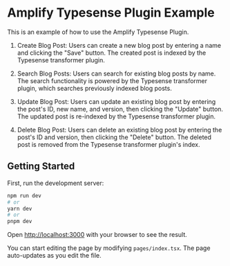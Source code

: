 # Amplify Typesense Plugin Example

This is an example of how to use the Amplify Typesense Plugin.

1. Create Blog Post: Users can create a new blog post by entering a name and clicking the "Save" button. The created post is indexed by the Typesense transformer plugin.

2. Search Blog Posts: Users can search for existing blog posts by name. The search functionality is powered by the Typesense transformer plugin, which searches previously indexed blog posts.

3. Update Blog Post: Users can update an existing blog post by entering the post's ID, new name, and version, then clicking the "Update" button. The updated post is re-indexed by the Typesense transformer plugin.

4. Delete Blog Post: Users can delete an existing blog post by entering the post's ID and version, then clicking the "Delete" button. The deleted post is removed from the Typesense transformer plugin's index.

## Getting Started

First, run the development server:

```bash
npm run dev
# or
yarn dev
# or
pnpm dev
```

Open [http://localhost:3000](http://localhost:3000) with your browser to see the result.

You can start editing the page by modifying `pages/index.tsx`. The page auto-updates as you edit the file.
